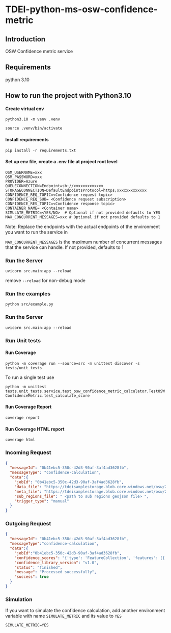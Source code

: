 # TDEI-python-ms-osw-confidence-metric

## Introduction
OSW Confidence metric service

## Requirements
python 3.10

## How to run the project with Python3.10
#### Create virtual env

`python3.10 -m venv .venv`

`source .venv/bin/activate`

#### Install requirements

`pip install -r requirements.txt`

#### Set up env file, create a .env file at project root level 

```shell
OSM_USERNAME=xxx
OSM_PASSWORD=xxx
PROVIDER=Azure
QUEUECONNECTION=Endpoint=sb://xxxxxxxxxxxxx
STORAGECONNECTION=DefaultEndpointsProtocol=https;xxxxxxxxxxxxx
CONFIDENCE_REQ_TOPIC=<Confidence request topic>
CONFIDENCE_REQ_SUB= <Confidence request subscription>
CONFIDENCE_RES_TOPIC=<Confidence response topic>
CONTAINER_NAME= <Container name>
SIMULATE_METRIC=<YES/NO>  # Optional if not provided defaults to YES
MAX_CONCURRENT_MESSAGES=xxx # Optional if not provided defaults to 1
```
Note: Replace the endpoints with the actual endpoints of the environment you want to run the service in

`MAX_CONCURRENT_MESSAGES` is the maximum number of concurrent messages that the service can handle. If not provided, defaults to 1

### Run the Server 

`uvicorn src.main:app --reload`

remove `--reload` for non-debug mode

### Run the examples

`python src/example.py`

### Run the Server

`uvicorn src.main:app --reload`

### Run Unit tests

####  Run Coverage
`python -m coverage run --source=src -m unittest discover -s tests/unit_tests`

To run a single test use

`python -m unittest tests.unit_tests.service.test_osw_confidence_metric_calculator.TestOSWConfidenceMetric.test_calculate_score`

####  Run Coverage Report
`coverage report`

####  Run Coverage HTML report
`coverage html`


### Incoming Request

```json
{
  "messageId": "0b41ebc5-350c-42d3-90af-3af4ad3628fb",
  "messageType": "confidence-calculation",
  "data":{
    "jobId": "0b41ebc5-350c-42d3-90af-3af4ad3628fb",
    "data_file": "https://tdeisamplestorage.blob.core.windows.net/osw/2023/03/0b41ebc5-350c-42d3-90af-3af4ad3628fb/osw_file.zip",
    "meta_file": "https://tdeisamplestorage.blob.core.windows.net/osw/2023/03/0b41ebc5-350c-42d3-90af-3af4ad3628fb/meta.json",
    "sub_regions_file": " <path to sub regions geojson file> ",
    "trigger_type": "manual"
  }
}
```

### Outgoing Request

```json
{
  "messageId": "0b41ebc5-350c-42d3-90af-3af4ad3628fb",
  "messageType":"confidence-calculation",
  "data":{
    "jobId":"0b41ebc5-350c-42d3-90af-3af4ad3628fb",
    "confidence_scores": "{'type': 'FeatureCollection', 'features': [{'id': '0', 'type': 'Feature', 'properties': {'confidence_score': 0.75}, 'geometry': {'type': 'Polygon', 'coordinates': [[[-122.1322201, 47.63528], [-122.1378655, 47.6353141], [-122.1395176, 47.6355614], [-122.1431969, 47.6365115], [-122.1443805, 47.6385402], [-122.1469453, 47.6460242], [-122.1429792, 47.6495373], [-122.1403351, 47.6497278], [-122.1325839, 47.6498422], [-122.1321999, 47.6496722], [-122.1321845, 47.6496558], [-122.1285859, 47.6378078], [-122.1322201, 47.63528]]]}}]}",
    "confidence_library_version": "v1.0",
    "status": "finished",
    "message": "Processed successfully",
    "success": true
  }
}
```

### Simulation
If you want to simulate the confidence calculation, add another environment variable with name
`SIMULATE_METRIC` and its value to `YES`

```
SIMULATE_METRIC=YES
```